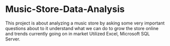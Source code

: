 # Music-Store-Data-Analysis

This project is about analyzing a music store by asking some very important questions about to it understand what we can do to grow the store online and trends currently going on in market
Utilized Excel, Microsoft SQL Server.
